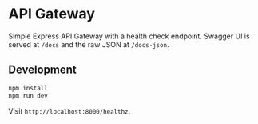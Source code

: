 # API Gateway

Simple Express API Gateway with a health check endpoint.
Swagger UI is served at `/docs` and the raw JSON at `/docs-json`.

## Development

```bash
npm install
npm run dev
```

Visit `http://localhost:8000/healthz`.
